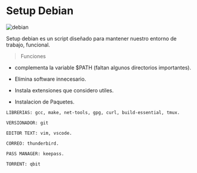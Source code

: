 # Setup Debian

![debian](https://upload.wikimedia.org/wikipedia/commons/thumb/6/66/Openlogo-debianV2.svg/200px-Openlogo-debianV2.svg.png)

Setup debian es un script diseñado para mantener nuestro entorno de trabajo, funcional.

> Funciones 

* complementa la variable $PATH (faltan algunos directorios importantes).

* Elimina software innecesario.

* Instala extensiones que considero utiles.

* Instalacion de Paquetes.

``` 
LIBRERIAS: gcc, make, net-tools, gpg, curl, build-essential, tmux.

```

```
VERSIONADOR: git
```

```
EDITOR TEXT: vim, vscode.
```

```
CORREO: thunderbird.
```
```
PASS MANAGER: keepass.
```

```
TORRENT: qbit
```